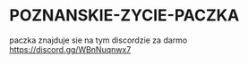 # POZNANSKIE-ZYCIE-PACZKA
paczka znajduje sie na tym discordzie za darmo https://discord.gg/WBnNuqnwx7
